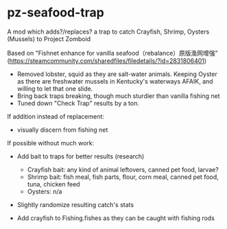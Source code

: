 # pz-seafood-trap
A mod which adds?/replaces? a trap to catch Crayfish, Shrimp, Oysters (Mussels) to Project Zomboid

Based on "Fishnet enhance for vanilla seafood（rebalance）原版渔网增强" (https://steamcommunity.com/sharedfiles/filedetails/?id=2831806401) 

- Removed lobster, squid as they are salt-water animals. Keeping Oyster as there are freshwater mussels in Kentucky's waterways AFAIK, and willing to let that one slide.
- Bring back traps breaking, though much sturdier than vanilla fishing net
- Tuned down "Check Trap" results by a ton.

If addition instead of replacement:
- visually discern from fishing net

If possible without much work:
- Add bait to traps for better results (research)
  - Crayfish bait: any kind of animal leftovers, canned pet food, larvae?
  - Shrimp bait: fish meal, fish parts, flour, corn meal, canned pet food, tuna, chicken feed
  - Oysters: n/a
 
- Slightly randomize resulting catch's stats
- Add crayfish to Fishing.fishes as they can be caught with fishing rods
